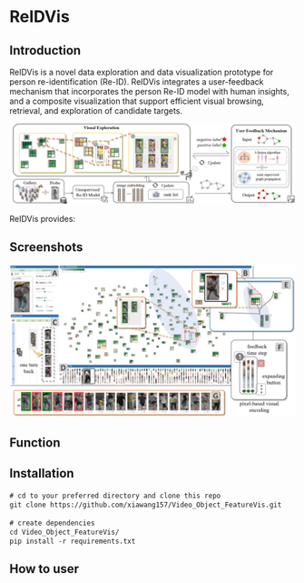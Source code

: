 # ReIDVis

## Introduction

ReIDVis  is a novel data exploration and data visualization prototype for person re-identification (Re-ID). 
ReIDVis integrates a user-feedback mechanism that incorporates the person Re-ID model with human insights, and a composite visualization that support efficient visual browsing, retrieval, and exploration of candidate targets.

![avatar](/pipeline.jpg)

ReIDVis provides:

## Screenshots

![avatar](/overview.jpg)


## Function





## Installation

```
# cd to your preferred directory and clone this repo
git clone https://github.com/xiawang157/Video_Object_FeatureVis.git

# create dependencies
cd Video_Object_FeatureVis/
pip install -r requirements.txt
```



## How to user









